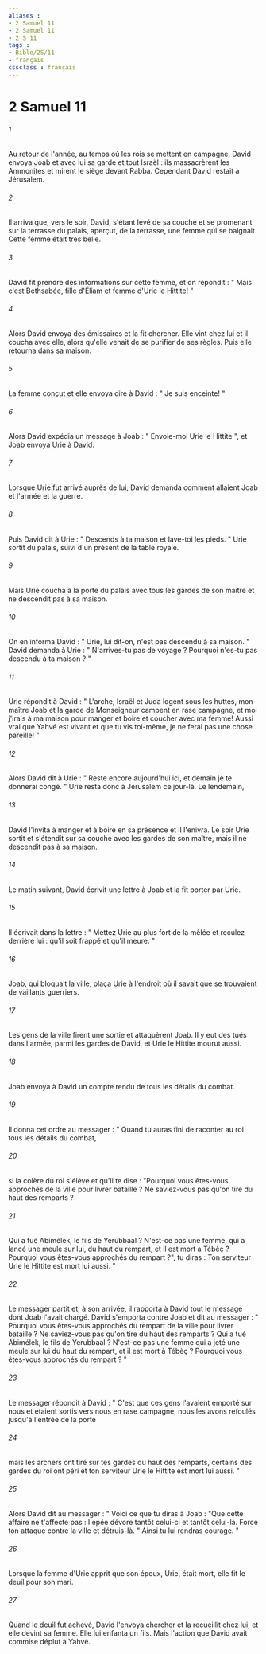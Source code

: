 ```yaml
---
aliases : 
- 2 Samuel 11
- 2 Samuel 11
- 2 S 11
tags : 
- Bible/2S/11
- français
cssclass : français
---
```


# 2 Samuel 11

###### 1
Au retour de l'année, au temps où les rois se mettent en campagne, David envoya Joab et avec lui sa garde et tout Israël : ils massacrèrent les Ammonites et mirent le siège devant Rabba. Cependant David restait à Jérusalem. 
###### 2
Il arriva que, vers le soir, David, s'étant levé de sa couche et se promenant sur la terrasse du palais, aperçut, de la terrasse, une femme qui se baignait. Cette femme était très belle. 
###### 3
David fit prendre des informations sur cette femme, et on répondit : " Mais c'est Bethsabée, fille d'Éliam et femme d'Urie le Hittite! " 
###### 4
Alors David envoya des émissaires et la fit chercher. Elle vint chez lui et il coucha avec elle, alors qu'elle venait de se purifier de ses règles. Puis elle retourna dans sa maison. 
###### 5
La femme conçut et elle envoya dire à David : " Je suis enceinte! " 
###### 6
Alors David expédia un message à Joab : " Envoie-moi Urie le Hittite ", et Joab envoya Urie à David. 
###### 7
Lorsque Urie fut arrivé auprès de lui, David demanda comment allaient Joab et l'armée et la guerre. 
###### 8
Puis David dit à Urie : " Descends à ta maison et lave-toi les pieds. " Urie sortit du palais, suivi d'un présent de la table royale. 
###### 9
Mais Urie coucha à la porte du palais avec tous les gardes de son maître et ne descendit pas à sa maison. 
###### 10
On en informa David : " Urie, lui dit-on, n'est pas descendu à sa maison. " David demanda à Urie : " N'arrives-tu pas de voyage ? Pourquoi n'es-tu pas descendu à ta maison ? " 
###### 11
Urie répondit à David : " L'arche, Israël et Juda logent sous les huttes, mon maître Joab et la garde de Monseigneur campent en rase campagne, et moi j'irais à ma maison pour manger et boire et coucher avec ma femme! Aussi vrai que Yahvé est vivant et que tu vis toi-même, je ne ferai pas une chose pareille! " 
###### 12
Alors David dit à Urie : " Reste encore aujourd'hui ici, et demain je te donnerai congé. " Urie resta donc à Jérusalem ce jour-là. Le lendemain, 
###### 13
David l'invita à manger et à boire en sa présence et il l'enivra. Le soir Urie sortit et s'étendit sur sa couche avec les gardes de son maître, mais il ne descendit pas à sa maison. 
###### 14
Le matin suivant, David écrivit une lettre à Joab et la fit porter par Urie. 
###### 15
Il écrivait dans la lettre : " Mettez Urie au plus fort de la mêlée et reculez derrière lui : qu'il soit frappé et qu'il meure. " 
###### 16
Joab, qui bloquait la ville, plaça Urie à l'endroit où il savait que se trouvaient de vaillants guerriers. 
###### 17
Les gens de la ville firent une sortie et attaquèrent Joab. Il y eut des tués dans l'armée, parmi les gardes de David, et Urie le Hittite mourut aussi. 
###### 18
Joab envoya à David un compte rendu de tous les détails du combat. 
###### 19
Il donna cet ordre au messager : " Quand tu auras fini de raconter au roi tous les détails du combat, 
###### 20
si la colère du roi s'élève et qu'il te dise : "Pourquoi vous êtes-vous approchés de la ville pour livrer bataille ? Ne saviez-vous pas qu'on tire du haut des remparts ? 
###### 21
Qui a tué Abimélek, le fils de Yerubbaal ? N'est-ce pas une femme, qui a lancé une meule sur lui, du haut du rempart, et il est mort à Tébèç ? Pourquoi vous êtes-vous approchés du rempart ?", tu diras : Ton serviteur Urie le Hittite est mort lui aussi. " 
###### 22
Le messager partit et, à son arrivée, il rapporta à David tout le message dont Joab l'avait chargé. David s'emporta contre Joab et dit au messager : " Pourquoi vous êtes-vous approchés du rempart de la ville pour livrer bataille ? Ne saviez-vous pas qu'on tire du haut des remparts ? Qui a tué Abimélek, le fils de Yerubbaal ? N'est-ce pas une femme qui a jeté une meule sur lui du haut du rempart, et il est mort à Tébèç ? Pourquoi vous êtes-vous approchés du rempart ? " 
###### 23
Le messager répondit à David : " C'est que ces gens l'avaient emporté sur nous et étaient sortis vers nous en rase campagne, nous les avons refoulés jusqu'à l'entrée de la porte 
###### 24
mais les archers ont tiré sur tes gardes du haut des remparts, certains des gardes du roi ont péri et ton serviteur Urie le Hittite est mort lui aussi. " 
###### 25
Alors David dit au messager : " Voici ce que tu diras à Joab : "Que cette affaire ne t'affecte pas : l'épée dévore tantôt celui-ci et tantôt celui-là. Force ton attaque contre la ville et détruis-là. " Ainsi tu lui rendras courage. " 
###### 26
Lorsque la femme d'Urie apprit que son époux, Urie, était mort, elle fit le deuil pour son mari. 
###### 27
Quand le deuil fut achevé, David l'envoya chercher et la recueillit chez lui, et elle devint sa femme. Elle lui enfanta un fils. Mais l'action que David avait commise déplut à Yahvé. 
